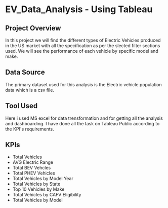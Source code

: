 # EV_Data_Analysis - Using Tableau

## Project Overview

In this project we will find the different types of Electric Vehicles produced in the US market with all the specification as per the slected filter sections used. We will see the performance of each vehicle by specific model and make.

## Data Source

The primary dataset used for this analysis is the Electric vehicle population data which is a csv file.

## Tool Used

Here i used MS excel for data trensformation and for getting all the analysis and dashboarding. I have done all the task on Tableau Public according to the KPI's requirements. 

## KPIs

-	Total Vehicles
-	AVG Electric Range 
-	Total BEV Vehcles 
-	Total PHEV Vehicles
-	Total Vehicles by Model Year
-	Total Vehicles by State
-	Top 10 Vehicles by Make 
-	Total Vehicles by CAFV Eligibility 
-	Total Vehicles by Model


